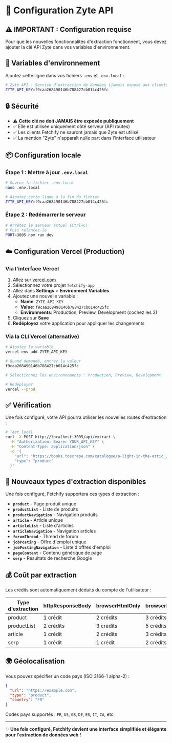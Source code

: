 # 🔧 Configuration Zyte API

## ⚠️ IMPORTANT : Configuration requise

Pour que les nouvelles fonctionnalités d'extraction fonctionnent, vous devez ajouter la clé API Zyte dans vos variables d'environnement.

## 📝 Variables d'environnement

Ajoutez cette ligne dans vos fichiers `.env` et `.env.local` :

```bash
# Zyte API - Service d'extraction de données (jamais exposé aux clients)
ZYTE_API_KEY=f9caa268490146b788427cb014c425fc
```

## 🔒 Sécurité

- ⚠️ **Cette clé ne doit JAMAIS être exposée publiquement**
- ✅ Elle est utilisée uniquement côté serveur (API routes)
- ✅ Les clients Fetchify ne sauront jamais que Zyte est utilisé
- ✅ La mention "Zyte" n'apparaît nulle part dans l'interface utilisateur

## 📦 Configuration locale

### Étape 1 : Mettre à jour `.env.local`

```bash
# Ouvrez le fichier .env.local
nano .env.local

# Ajoutez cette ligne à la fin du fichier
ZYTE_API_KEY=f9caa268490146b788427cb014c425fc
```

### Étape 2 : Redémarrer le serveur

```bash
# Arrêtez le serveur actuel (Ctrl+C)
# Puis relancez-le
PORT=3005 npm run dev
```

## ☁️ Configuration Vercel (Production)

### Via l'interface Vercel

1. Allez sur [vercel.com](https://vercel.com)
2. Sélectionnez votre projet `fetchify-app`
3. Allez dans **Settings** > **Environment Variables**
4. Ajoutez une nouvelle variable :
   - **Name**: `ZYTE_API_KEY`
   - **Value**: `f9caa268490146b788427cb014c425fc`
   - **Environments**: Production, Preview, Development (cochez les 3)
5. Cliquez sur **Save**
6. **Redéployez** votre application pour appliquer les changements

### Via la CLI Vercel (alternative)

```bash
# Ajoutez la variable
vercel env add ZYTE_API_KEY

# Quand demandé, entrez la valeur
f9caa268490146b788427cb014c425fc

# Sélectionnez les environnements : Production, Preview, Development

# Redéployez
vercel --prod
```

## ✅ Vérification

Une fois configuré, votre API pourra utiliser les nouvelles routes d'extraction :

```bash
# Test local
curl -X POST http://localhost:3005/api/extract \
  -H "Authorization: Bearer YOUR_API_KEY" \
  -H "Content-Type: application/json" \
  -d '{
    "url": "https://books.toscrape.com/catalogue/a-light-in-the-attic_1000/index.html",
    "type": "product"
  }'
```

## 🎯 Nouveaux types d'extraction disponibles

Une fois configuré, Fetchify supportera ces types d'extraction :

- **`product`** - Page produit unique
- **`productList`** - Liste de produits
- **`productNavigation`** - Navigation produits
- **`article`** - Article unique
- **`articleList`** - Liste d'articles
- **`articleNavigation`** - Navigation articles
- **`forumThread`** - Thread de forum
- **`jobPosting`** - Offre d'emploi unique
- **`jobPostingNavigation`** - Liste d'offres d'emploi
- **`pageContent`** - Contenu générique de page
- **`serp`** - Résultats de recherche Google

## 💰 Coût par extraction

Les crédits sont automatiquement déduits du compte de l'utilisateur :

| Type d'extraction | httpResponseBody | browserHtmlOnly | browserHtml |
|-------------------|------------------|-----------------|-------------|
| product           | 1 crédit         | 2 crédits       | 3 crédits   |
| productList       | 2 crédits        | 3 crédits       | 5 crédits   |
| article           | 1 crédit         | 2 crédits       | 3 crédits   |
| serp              | 1 crédit         | 1 crédit        | 2 crédits   |

## 🌍 Géolocalisation

Vous pouvez spécifier un code pays (ISO 3166-1 alpha-2) :

```json
{
  "url": "https://example.com",
  "type": "product",
  "country": "FR"
}
```

Codes pays supportés : `FR`, `US`, `GB`, `DE`, `ES`, `IT`, `CA`, etc.

---

✨ **Une fois configuré, Fetchify devient une interface simplifiée et élégante pour l'extraction de données web !**


